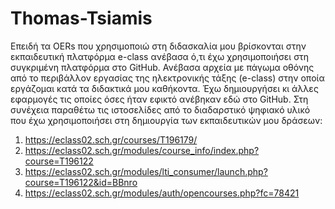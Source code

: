 # Thomas-Tsiamis
Επειδή τα OERs που χρησιμοποιώ στη διδασκαλία μου βρίσκονται στην εκπαιδευτική πλατφόρμα e-class ανέβασα ό,τι έχω χρησιμοποιήσει στη συγκριμένη πλατφόρμα στο GitHub.
Ανέβασα αρχεία με πάγωμα οθόνης από το περιβάλλον εργασίας της ηλεκτρονικής τάξης (e-class) στην οποία εργάζομαι κατά τα διδακτικά μου καθήκοντα.
Έχω δημιουργήσει κι άλλες εφαρμογές τις οποίες όσες ήταν εφικτό ανέβηκαν εδώ στο GitHub.
Στη συνέχεια παραθέτω τις ιστοσελίδες από το διαδαρστικό ψηφιακό υλικό που έχω χρησιμοποιήσει στη δημιουργία των εκπαιδευτικών μου δράσεων:

1) https://eclass02.sch.gr/courses/T196179/
2) https://eclass02.sch.gr/modules/course_info/index.php?course=T196122
3) https://eclass02.sch.gr/modules/lti_consumer/launch.php?course=T196122&id=BBnro
4) https://eclass02.sch.gr/modules/auth/opencourses.php?fc=78421

